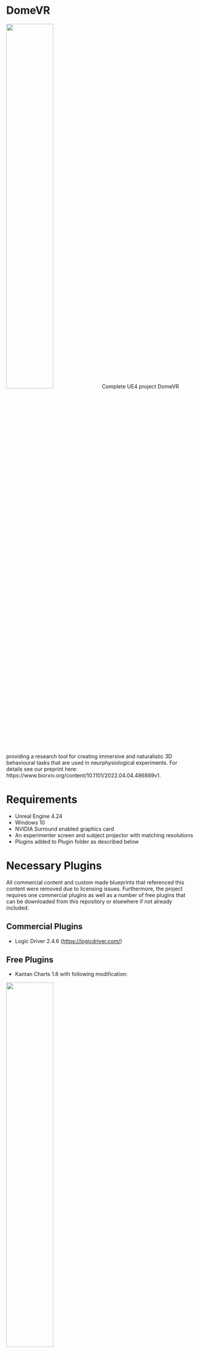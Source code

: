 # DomeVR
<img src="https://user-images.githubusercontent.com/89643686/157832500-1e7e5363-8055-4f68-acc5-13bd90170823.svg" width=50% height=50%>
Complete UE4 project DomeVR providing a research tool for creating immersive and naturalistic 3D behavioural tasks that are used in neurphysiological experiments. For details see our preprint here: https://www.biorxiv.org/content/10.1101/2022.04.04.486889v1.

# Requirements

- Unreal Engine 4.24
- Windows 10
- NVIDIA Surround enabled graphics card
- An experimenter screen and subject projector with matching resolutions 
- Plugins added to Plugin folder as described below

# Necessary Plugins

All commercial content and custom made blueprints that referenced this content were removed due to licensing issues. Furthermore, the project requires one commercial plugins as well as a number of free plugins that can be downloaded from this repository or elsewhere if not already included. 

## Commercial Plugins

- Logic Driver 2.4.6 (https://logicdriver.com/)

## Free Plugins

- Kantan Charts 1.8 with following modification:

<img src="https://user-images.githubusercontent.com/89643686/157661084-a483eebc-34ae-4eb4-b422-bcb28065a72c.png" width=50% height=50%>

- Daqserver Interface (https://github.com/zero-noise-lab/unreal-daqserver-interface)
- Eyeserver Interface (https://github.com/zero-noise-lab/unreal-eyeserver-interface)
- RuntimeMeshComponent (already included)
- RuntimeMeshLoader (already included)
- VictoryBPLibrary (already included)

